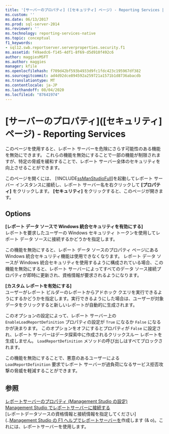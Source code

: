 ```yaml
---
title: '[サーバーのプロパティ] ([セキュリティ] ページ) - Reporting Services | Microsoft Docs'
ms.custom: ''
ms.date: 06/13/2017
ms.prod: sql-server-2014
ms.reviewer: ''
ms.technology: reporting-services-native
ms.topic: conceptual
f1_keywords:
- sql12.swb.reportserver.serverproperties.security.f1
ms.assetid: f49aedc6-f145-4df1-8f69-d5d910f492c6
author: maggiesMSFT
ms.author: maggies
manager: kfile
ms.openlocfilehash: f709d42bf593b4933d9fc1fdc423c195967df382
ms.sourcegitcommit: ad4d92dce894592a259721a1571b1d8736abacdb
ms.translationtype: MT
ms.contentlocale: ja-JP
ms.lasthandoff: 08/04/2020
ms.locfileid: "87641974"
---
```

# <a name="server-properties-security-page---reporting-services"></a>[サーバーのプロパティ]\([セキュリティ] ページ) - Reporting Services
  このページを使用すると、レポート サーバーを危険にさらす可能性のある機能を無効にできます。 これらの機能を無効にすることで一部の機能が制限されますが、特定の脅威を緩和することで、レポート サーバー全体のセキュリティを向上させることができます。  
  
 このページを開くには、 [!INCLUDE[ssManStudioFull](../../includes/ssmanstudiofull-md.md)]を起動してレポート サーバー インスタンスに接続し、レポート サーバー名を右クリックして **[プロパティ]** をクリックします。 **[セキュリティ]** をクリックすると、このページが開きます。  
  
## <a name="options"></a>Options  
 **[レポート データ ソースで Windows 統合セキュリティを有効にする]**  
 レポートを要求したユーザーの Windows セキュリティ トークンを使用してレポート データ ソースに接続するかどうかを指定します。  
  
 この機能を無効にすると、レポート データ ソースのプロパティ ページにある Windows 統合セキュリティ機能は使用できなくなります。 レポート データ ソースが Windows 統合セキュリティを使用するように構成されている場合、この機能を無効にすると、レポート サーバーによってすべてのデータ ソース接続プロパティが即時に更新され、資格情報が要求されるようになります。  
  
 **[カスタム レポートを有効にする]**  
 ユーザーがレポート ビルダーのレポートからアドホック クエリを実行できるようにするかどうかを指定します。実行できるようにした場合は、ユーザーが対象データをクリックすると新しいレポートが自動的に生成されます。  
  
 このオプションの設定によって、レポート サーバー上の `EnableLoadReportDefinition` プロパティの設定が `True` になるか `False` になるかが決まります。 このオプションをオフにするとプロパティが `False` に設定され、レポート サーバーはデータ探索中に作成されるクリックスルー レポートを生成しません。 `LoadReportDefinition` メソッドの呼び出しはすべてブロックされます。  
  
 この機能を無効にすることで、悪意のあるユーザーによる `LoadReportDefinition` 要求でレポート サーバーが過負荷になるサービス拒否攻撃の脅威を軽減することができます。  
  
## <a name="see-also"></a>参照  
 [レポートサーバーのプロパティ &#40;Management Studio の設定&#41;](set-report-server-properties-management-studio.md)   
 [Management Studio でレポートサーバーに接続する](connect-to-a-report-server-in-management-studio.md)   
 [レポートデータソースの資格情報と接続情報を指定してください](..[Management Studio の F1 ヘルプでレポートサーバーを](report-server-in-management-studio-f1-help.md)作成します (& o)。これには、レポートサーバーを使用します。  
  
  
